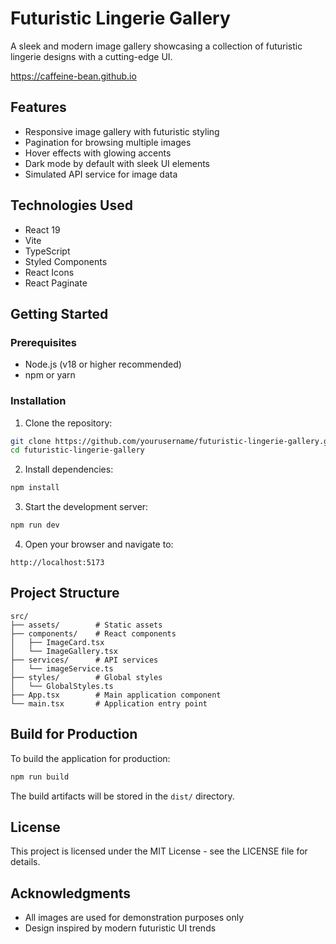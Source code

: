 # Futuristic Lingerie Gallery

A sleek and modern image gallery showcasing a collection of futuristic lingerie designs with a cutting-edge UI.

https://caffeine-bean.github.io

## Features

- Responsive image gallery with futuristic styling
- Pagination for browsing multiple images
- Hover effects with glowing accents
- Dark mode by default with sleek UI elements
- Simulated API service for image data

## Technologies Used

- React 19
- Vite
- TypeScript
- Styled Components
- React Icons
- React Paginate

## Getting Started

### Prerequisites

- Node.js (v18 or higher recommended)
- npm or yarn

### Installation

1. Clone the repository:
```bash
git clone https://github.com/yourusername/futuristic-lingerie-gallery.git
cd futuristic-lingerie-gallery
```

2. Install dependencies:
```bash
npm install
```

3. Start the development server:
```bash
npm run dev
```

4. Open your browser and navigate to:
```
http://localhost:5173
```

## Project Structure

```
src/
├── assets/        # Static assets
├── components/    # React components
│   ├── ImageCard.tsx
│   └── ImageGallery.tsx
├── services/      # API services
│   └── imageService.ts
├── styles/        # Global styles
│   └── GlobalStyles.ts
├── App.tsx        # Main application component
└── main.tsx       # Application entry point
```

## Build for Production

To build the application for production:

```bash
npm run build
```

The build artifacts will be stored in the `dist/` directory.

## License

This project is licensed under the MIT License - see the LICENSE file for details.

## Acknowledgments

- All images are used for demonstration purposes only
- Design inspired by modern futuristic UI trends
